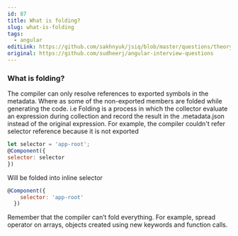 ```yaml
---
id: 87
title: What is folding?
slug: what-is-folding
tags:
  - angular
editLink: https://github.com/sakhnyuk/jsiq/blob/master/questions/theory/angular/87.md
original: https://github.com/sudheerj/angular-interview-questions
---
```


### What is folding?

The compiler can only resolve references to exported symbols in the metadata. Where as some of the non-exported members are folded while generating the code. i.e Folding is a process in which the collector evaluate an expression during collection and record the result in the .metadata.json instead of the original expression. For example, the compiler couldn't refer selector reference because it is not exported

```javascript
let selector = 'app-root';
@Component({
selector: selector
})
```

Will be folded into inline selector

```javascript
@Component({
    selector: 'app-root'
  })
```

Remember that the compiler can’t fold everything. For example, spread operator on arrays, objects created using new keywords and function calls.